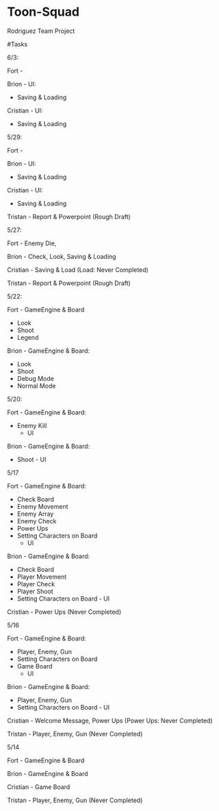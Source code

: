 # Toon-Squad
Rodriguez Team Project

#Tasks

6/3:

Fort -

Brion - UI:
- Saving & Loading

Cristian - UI:
- Saving & Loading

5/29:

Fort -

Brion - UI:
- Saving & Loading

Cristian - UI:
- Saving & Loading

Tristan - Report & Powerpoint (Rough Draft)

5/27:

Fort - Enemy Die,

Brion - Check, Look, Saving & Loading

Cristian - Saving & Load (Load: Never Completed)

Tristan - Report & Powerpoint (Rough Draft)

5/22:

Fort - GameEngine & Board
- Look
- Shoot
- Legend

Brion - GameEngine & Board:
- Look
- Shoot
- Debug Mode
- Normal Mode

5/20:

Fort - GameEngine & Board:
- Enemy Kill
     - UI

Brion - GameEngine & Board:
- Shoot
      - UI

5/17

Fort - GameEngine & Board:
- Check Board
- Enemy Movement
- Enemy Array
- Enemy Check
- Power Ups
- Setting Characters on Board
     - UI

Brion - GameEngine & Board:
- Check Board
- Player Movement
- Player Check
- Player Shoot
- Setting Characters on Board
      - UI

Cristian - Power Ups (Never Completed)

5/16

Fort - GameEngine & Board:
- Player, Enemy, Gun
- Setting Characters on Board
- Game Board
     - UI

Brion - GameEngine & Board:
- Player, Enemy, Gun
- Setting Characters on Board
      - UI

Cristian - Welcome Message, Power Ups (Power Ups: Never Completed)

Tristan - Player, Enemy, Gun (Never Completed)

5/14

Fort - GameEngine & Board

Brion - GameEngine & Board

Cristian - Game Board

Tristan - Player, Enemy, Gun (Never Completed)
